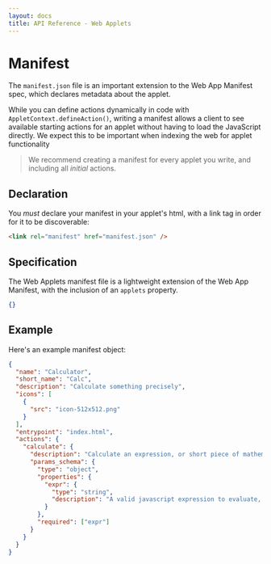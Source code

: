 ```yaml
---
layout: docs
title: API Reference - Web Applets
---
```


# Manifest

The `manifest.json` file is an important extension to the Web App Manifest spec, which declares metadata about the applet.

While you can define actions dynamically in code with `AppletContext.defineAction()`, writing a manifest allows a client to see available starting actions for an applet without having to load the JavaScript directly. We expect this to be important when indexing the web for applet functionality

> We recommend creating a manifest for every applet you write, and including all _initial_ actions.

## Declaration

You _must_ declare your manifest in your applet's html, with a link tag in order for it to be discoverable:

```html
<link rel="manifest" href="manifest.json" />
```

## Specification

The Web Applets manifest file is a lightweight extension of the Web App Manifest, with the inclusion of an `applets` property.

```json
{}
```

## Example

Here's an example manifest object:

```json
{
  "name": "Calculator",
  "short_name": "Calc",
  "description": "Calculate something precisely",
  "icons": [
    {
      "src": "icon-512x512.png"
    }
  ],
  "entrypoint": "index.html",
  "actions": {
    "calculate": {
      "description": "Calculate an expression, or short piece of mathematical code",
      "params_schema": {
        "type": "object",
        "properties": {
          "expr": {
            "type": "string",
            "description": "A valid javascript expression to evaluate, no other text but javascript."
          }
        },
        "required": ["expr"]
      }
    }
  }
}
```
